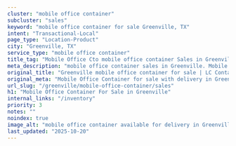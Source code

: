 ```yaml
---
cluster: "mobile office container"
subcluster: "sales"
keyword: "mobile office container for sale Greenville, TX"
intent: "Transactional-Local"
page_type: "Location-Product"
city: "Greenville, TX"
service_type: "mobile office container"
title_tag: "Mobile Office Cto mobile office container Sales in Greenville | LC Container"
meta_description: "mobile office container sales in Greenville. Mobile office containers for workspace solutions. Fast delivery, competitive pricing. Serving mobile office container area. Quote ID: 3AI. Call (214) 524-4168 for your free quote today."
original_title: "Greenville mobile office container for sale | LC Container"
original_meta: "Mobile Office Container for sale with delivery in Greenville, TX. LC Container — local Since 2003. Get pricing today."
url_slug: "/greenville/mobile-office-container/sales"
h1: "Mobile Office Container For Sale in Greenville"
internal_links: "/inventory"
priority: 3
notes: ""
noindex: true
image_alt: "mobile office container available for delivery in Greenville"
last_updated: "2025-10-20"
---
```


<!-- TODO: Add unique city/inventory copy, images, and internal links here. -->

